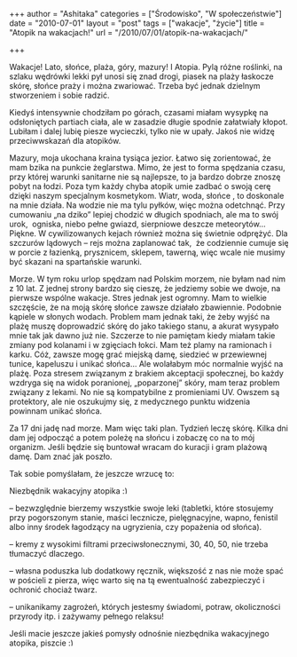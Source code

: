+++
author = "Ashitaka"
categories = ["Środowisko", "W społeczeństwie"]
date = "2010-07-01"
layout = "post"
tags = ["wakacje", "życie"]
title = "Atopik na wakacjach!"
url = "/2010/07/01/atopik-na-wakacjach/"

+++

Wakacje! Lato, słońce, plaża, góry, mazury! I Atopia. Pylą różne roślinki, na szlaku wędrówki lekki pył unosi się znad drogi, piasek na plaży łaskocze skórę, słońce praży i można zwariować. Trzeba być jednak dzielnym stworzeniem i sobie radzić.

Kiedyś intensywnie chodziłam po górach, czasami miałam wysypkę na odsłoniętych partiach ciała, ale w zasadzie długie spodnie załatwiały kłopot. Lubiłam i dalej lubię piesze wycieczki, tylko nie w upały. Jakoś nie widzę przeciwwskazań dla atopików.

<!--more-->Mazury, moja ukochana kraina tysiąca jezior. Łatwo się zorientować, że mam bzika na punkcie żeglarstwa. Mimo, że jest to forma spędzania czasu, przy której warunki sanitarne nie są najlepsze, to ja bardzo dobrze znoszę pobyt na łodzi. Poza tym każdy chyba atopik umie zadbać o swoją cerę dzięki naszym specjalnym kosmetykom. Wiatr, woda, słońce , to doskonale na mnie działa. Na wodzie nie ma tylu pyłków, więc można odetchnąć. Przy cumowaniu „na dziko” lepiej chodzić w długich spodniach, ale ma to swój urok,  ogniska, niebo pełne gwiazd, sierpniowe deszcze meteorytów… Piękne. W cywilizowanych kejach również można się świetnie odprężyć. Dla szczurów lądowych – rejs można zaplanować tak,  że codziennie cumuje się w porcie z łazienką, prysznicem, sklepem, tawerną, więc wcale nie musimy być skazani na spartańskie warunki.

Morze. W tym roku urlop spędzam nad Polskim morzem, nie byłam nad nim z 10 lat. Z jednej strony bardzo się cieszę, że jedziemy sobie we dwoje, na pierwsze wspólne wakacje. Stres jednak jest ogromny. Mam to wielkie szczęście, że na moją skórę słońce zawsze działało zbawiennie. Podobnie kąpiele w słonych wodach. Problem mam jednak taki, że żeby wyjść na plażę muszę doprowadzić skórę do jako takiego stanu, a akurat wysypało mnie tak jak dawno już nie. Szczerze to nie pamiętam kiedy miałam takie zmiany pod kolanami i w zgięciach łokci. Mam też plamy na ramionach i karku. Cóż, zawsze mogę grać miejską damę, siedzieć w przewiewnej tunice, kapeluszu i unikać słońca… Ale wolałabym móc normalnie wyjść na plażę. Poza stresem związanym z brakiem akceptacji społecznej, bo każdy wzdryga się na widok poranionej, „poparzonej” skóry, mam teraz problem związany z lekami. No nie są kompatybilne z promieniami UV. Owszem są protektory, ale nie oszukujmy się, z medycznego punktu widzenia powinnam unikać słońca.

Za 17 dni jadę nad morze. Mam więc taki plan. Tydzień leczę skórę. Kilka dni dam jej odpocząć a potem poleżę na słońcu i zobaczę co na to mój organizm. Jeśli będzie się buntował wracam do kuracji i gram plażową damę. Dam znać jak poszło.

Tak sobie pomyślałam, że jeszcze wrzucę to:

Niezbędnik wakacyjny atopika <img src="http://blog.atopowe.pl/wp-includes/images/smilies/simple-smile.png" alt=":)" class="wp-smiley" style="height: 1em; max-height: 1em;" />

&#8211; bezwzględnie bierzemy wszystkie swoje leki (tabletki, które stosujemy przy pogorszonym stanie, maści lecznicze, pielęgnacyjne, wapno, fenistil albo inny środek łagodzący na ugryzienia, czy popażenia od słońca).

&#8211; kremy z wysokimi filtrami przeciwsłonecznymi, 30, 40, 50, nie trzeba tłumaczyć dlaczego.

&#8211; własna poduszka lub dodatkowy ręcznik, większość z nas nie może spać w pościeli z pierza, więc warto się na tą ewentualność zabezpieczyć i ochronić chociaż twarz.

&#8211; unikanikamy zagrożeń, których jestesmy świadomi, potraw, okoliczności przyrody itp. i zażywamy pełnego relaksu!

Jeśli macie jeszcze jakieś pomysły odnośnie niezbędnika wakacyjnego atopika, piszcie <img src="http://blog.atopowe.pl/wp-includes/images/smilies/simple-smile.png" alt=":)" class="wp-smiley" style="height: 1em; max-height: 1em;" />